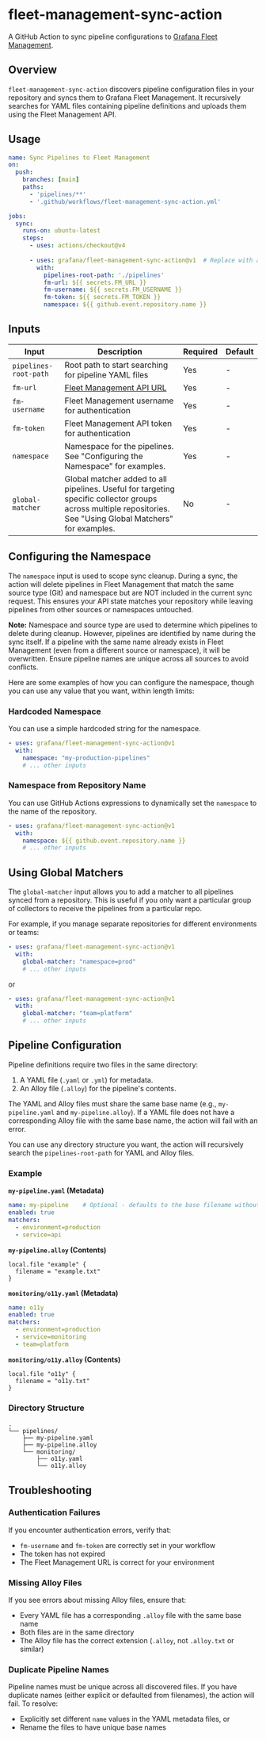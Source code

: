# fleet-management-sync-action

A GitHub Action to sync pipeline configurations to [Grafana Fleet Management](https://grafana.com/docs/grafana-cloud/send-data/fleet-management/introduction/).

## Overview

`fleet-management-sync-action` discovers pipeline configuration files in your repository and syncs them to Grafana Fleet Management. It recursively searches for YAML files containing pipeline definitions and uploads them using the Fleet Management API.

## Usage

```yaml
name: Sync Pipelines to Fleet Management
on:
  push:
    branches: [main]
    paths:
      - 'pipelines/**'
      - '.github/workflows/fleet-management-sync-action.yml'

jobs:
  sync:
    runs-on: ubuntu-latest
    steps:
      - uses: actions/checkout@v4
      
      - uses: grafana/fleet-management-sync-action@v1  # Replace with actual version
        with:
          pipelines-root-path: './pipelines'
          fm-url: ${{ secrets.FM_URL }}
          fm-username: ${{ secrets.FM_USERNAME }}
          fm-token: ${{ secrets.FM_TOKEN }}
          namespace: ${{ github.event.repository.name }}
```

## Inputs

| Input | Description | Required | Default |
|-------|-------------|----------|---------|
| `pipelines-root-path` | Root path to start searching for pipeline YAML files | Yes | - |
| `fm-url` | [Fleet Management API URL](https://grafana.com/docs/grafana-cloud/send-data/fleet-management/api-reference/pipeline-api/#find-the-base-url) | Yes | - |
| `fm-username` | Fleet Management username for authentication | Yes | - |
| `fm-token` | Fleet Management API token for authentication | Yes | - |
| `namespace` | Namespace for the pipelines. See "Configuring the Namespace" for examples. | Yes | - |
| `global-matcher` | Global matcher added to all pipelines. Useful for targeting specific collector groups across multiple repositories. See "Using Global Matchers" for examples. | No | - |

## Configuring the Namespace

The `namespace` input is used to scope sync cleanup. During a sync, the action will delete pipelines in Fleet Management that match the same source type (Git) and namespace but are NOT included in the current sync request. This ensures your API state matches your repository while leaving pipelines from other sources or namespaces untouched.

**Note:** Namespace and source type are used to determine which pipelines to delete during cleanup. However, pipelines are identified by name during the sync itself. If a pipeline with the same name already exists in Fleet Management (even from a different source or namespace), it will be overwritten. Ensure pipeline names are unique across all sources to avoid conflicts.

Here are some examples of how you can configure the namespace, though you can use any value that you want, within length limits:

### Hardcoded Namespace

You can use a simple hardcoded string for the namespace.

```yaml
- uses: grafana/fleet-management-sync-action@v1
  with:
    namespace: "my-production-pipelines"
    # ... other inputs
```

### Namespace from Repository Name

You can use GitHub Actions expressions to dynamically set the `namespace` to the name of the repository.

```yaml
- uses: grafana/fleet-management-sync-action@v1
  with:
    namespace: ${{ github.event.repository.name }}
    # ... other inputs
```

## Using Global Matchers

The `global-matcher` input allows you to add a matcher to all pipelines synced from a repository. This is useful if you only want a particular group of collectors to receive the pipelines from a particular repo.

For example, if you manage separate repositories for different environments or teams:

```yaml
- uses: grafana/fleet-management-sync-action@v1
  with:
    global-matcher: "namespace=prod"
    # ... other inputs
```

or

```yaml
- uses: grafana/fleet-management-sync-action@v1
  with:
    global-matcher: "team=platform"
    # ... other inputs
```

## Pipeline Configuration

Pipeline definitions require two files in the same directory:

1. A YAML file (`.yaml` or `.yml`) for metadata.
2. An Alloy file (`.alloy`) for the pipeline's contents.

The YAML and Alloy files must share the same base name (e.g., `my-pipeline.yaml` and `my-pipeline.alloy`). If a YAML file does not have a corresponding Alloy file with the same base name, the action will fail with an error.

You can use any directory structure you want, the action will recursively search the `pipelines-root-path` for YAML and Alloy files.

### Example

**`my-pipeline.yaml` (Metadata)**

```yaml
name: my-pipeline    # Optional - defaults to the base filename without extension
enabled: true
matchers:
  - environment=production
  - service=api
```

**`my-pipeline.alloy` (Contents)**

```alloy
local.file "example" {
  filename = "example.txt"
}
```

**`monitoring/o11y.yaml` (Metadata)**

```yaml
name: o11y
enabled: true
matchers:
  - environment=production
  - service=monitoring
  - team=platform
```

**`monitoring/o11y.alloy` (Contents)**

```alloy
local.file "o11y" {
  filename = "o11y.txt"
}
```

### Directory Structure

```text
.
└── pipelines/
    ├── my-pipeline.yaml
    ├── my-pipeline.alloy
    └── monitoring/
        ├── o11y.yaml
        └── o11y.alloy
```

## Troubleshooting

### Authentication Failures

If you encounter authentication errors, verify that:

- `fm-username` and `fm-token` are correctly set in your workflow
- The token has not expired
- The Fleet Management URL is correct for your environment

### Missing Alloy Files

If you see errors about missing Alloy files, ensure that:

- Every YAML file has a corresponding `.alloy` file with the same base name
- Both files are in the same directory
- The Alloy file has the correct extension (`.alloy`, not `.alloy.txt` or similar)

### Duplicate Pipeline Names

Pipeline names must be unique across all discovered files. If you have duplicate names (either explicit or defaulted from filenames), the action will fail. To resolve:

- Explicitly set different `name` values in the YAML metadata files, or
- Rename the files to have unique base names
